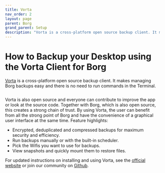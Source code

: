 ```yaml
---
title: Vorta
nav_order: 2
layout: page
parent: Borg
grand_parent: Setup
description: "Vorta is a cross-platform open source backup client. It makes managing Borg backups easy and there is no need to run commands in the Terminal."
---
```

# How to Backup your Desktop using the Vorta Client for Borg

[Vorta](https://vorta.borgbase.com) is a cross-platform open source backup client. It makes managing Borg backups easy and there is no need to run commands in the Terminal.

<img src="https://files.qmax.us/vorta-screencast-6.gif" alt="">

Vorta is also open source and everyone can contribute to improve the app or look at the source code. Together with Borg, which is also open source, this creates a strong chain of trust. By using Vorta, the user can benefit from all the strong point of Borg and have the convenience of a graphical user interface at the same time. Feature highlights:

- Encrypted, deduplicated and compressed backups for maximum security and efficiency.
- Run backups manually or with the built-in scheduler.
- Pick the Wifis you want to use for backups.
- View snapshots and quickly mount them to restore files.

For updated instructions on installing and using Vorta, see the [official website](https://vorta.borgbase.com) or join our community on [Github](https://github.com/borgbase/vorta).